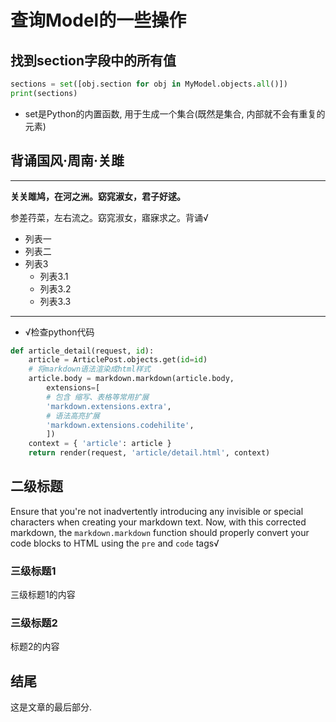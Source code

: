 # 查询Model的一些操作

## 找到section字段中的所有值

```python
sections = set([obj.section for obj in MyModel.objects.all()])
print(sections)
```

* set是Python的内置函数, 用于生成一个集合(既然是集合, 内部就不会有重复的元素)

## 背诵国风·周南·关雎

---

**关关雎鸠，在河之洲。窈窕淑女，君子好逑。**

参差荇菜，左右流之。窈窕淑女，寤寐求之。背诵√

* 列表一
* 列表二
* 列表3
    * 列表3.1
    * 列表3.2
    * 列表3.3

---

* √检查python代码
```python
def article_detail(request, id):
    article = ArticlePost.objects.get(id=id)
    # 将markdown语法渲染成html样式
    article.body = markdown.markdown(article.body,
        extensions=[
        # 包含 缩写、表格等常用扩展
        'markdown.extensions.extra',
        # 语法高亮扩展
        'markdown.extensions.codehilite',
        ])
    context = { 'article': article }
    return render(request, 'article/detail.html', context)
```

## 二级标题

Ensure that you're not inadvertently introducing any invisible or special characters when creating your markdown text. Now, with this corrected markdown, the `markdown.markdown` function should properly convert your code blocks to HTML using the `pre` and `code` tags√

### 三级标题1
三级标题1的内容

### 三级标题2
标题2的内容

## 结尾
这是文章的最后部分.
